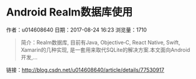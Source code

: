 # Android Realm数据库使用
作者：u014608640
日期：2017-08-24 16:23
浏览量：1710
> 简介：Realm数据库, 目前有Java, Objective‑C, React Native, Swift, Xamarin的几种实现, 是一套用来取代SQLite的解决方案.本文面向Android开发,...

 链接：http://blog.csdn.net/u014608640/article/details/77530917

